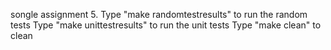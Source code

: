 songle assignment 5.
Type "make randomtestresults" to run the random tests
Type "make unittestresults" to run the unit tests
Type "make clean" to clean
